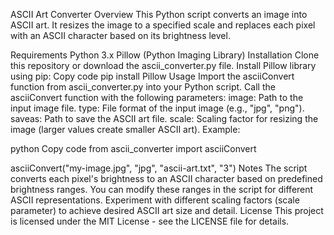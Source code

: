 ASCII Art Converter
Overview
This Python script converts an image into ASCII art. It resizes the image to a specified scale and replaces each pixel with an ASCII character based on its brightness level.

Requirements
Python 3.x
Pillow (Python Imaging Library)
Installation
Clone this repository or download the ascii_converter.py file.
Install Pillow library using pip:
Copy code
pip install Pillow
Usage
Import the asciiConvert function from ascii_converter.py into your Python script.
Call the asciiConvert function with the following parameters:
image: Path to the input image file.
type: File format of the input image (e.g., "jpg", "png").
saveas: Path to save the ASCII art file.
scale: Scaling factor for resizing the image (larger values create smaller ASCII art).
Example:

python
Copy code
from ascii_converter import asciiConvert

asciiConvert("my-image.jpg", "jpg", "ascii-art.txt", "3")
Notes
The script converts each pixel's brightness to an ASCII character based on predefined brightness ranges. You can modify these ranges in the script for different ASCII representations.
Experiment with different scaling factors (scale parameter) to achieve desired ASCII art size and detail.
License
This project is licensed under the MIT License - see the LICENSE file for details.

